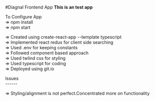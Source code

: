 #Diagnal Frontend App
<b>This is an test app</b>

To Configure App<br/>
=> npm install<br/>
=> npm start<br/>


=> Created using create-react-app --template typescript<br/>
=> Implemented react redux for client side searching<br/>
=> Used .env for keeping constants<br/>
=> Followed component based approach<br/>
=> Used twlind css for styling<br/>
=> Used typescript for coding<br/>
=> Deployed using git.io

Issues<br/>
------<br/>

=> Styling/alignment is not perfect.Concentrated more on functionality
